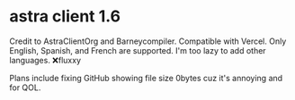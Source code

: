 # astra client 1.6
Credit to AstraClientOrg and Barneycompiler. Compatible with Vercel. Only English, Spanish, and French are supported. I'm too lazy to add other languages. ❌fluxxy
                                                                                                                                        
Plans include fixing GitHub showing file size 0bytes cuz it's annoying and for QOL.
